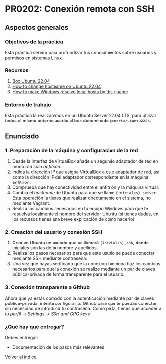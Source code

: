 # PR0202: Conexión remota con SSH

## Aspectos generales

### Objetivos de la práctica

Esta práctica servirá para profundizar tus conocimientos sobre usuarios y permisos en sistemas Linux.


### Recursos

1. [Box Ubuntu 22.04](https://app.vagrantup.com/generic/boxes/ubuntu2204)
2. [How to change hostname on Ubuntu 22.04](https://linuxize.com/post/how-to-change-hostname-on-ubuntu-22-04/)
3. [How to make Windows resolve local hosts by their name](https://superuser.com/questions/1182917/how-to-make-windows-resolve-local-hosts-by-their-name)


### Entorno de trabajo

Esta práctica la realizaremos en un Ubuntu Server 22.04 LTS, para utilizar todos el mismo entorno usarás el box denominado `generic/ubuntu2204`.


## Enunciado

### 1. Preparación de la máquina y configuración de la red


1. Desde la interfaz de VirtualBox añade un segundo adaptador de red en modo *red solo anfitrión*. 
2. Indica la dirección IP que asigna VirtualBox a este adaptador de red, así como la dirección IP del adaptador correspondiente en la máquina anfitrión.
3. Comprueba que hay conectividad entre el anfitrión y la máquina virtual.
4. Cambia el *hostname* de Ubuntu para que se llame `{iniciales}_server`. Esta operación la tienes que realizar directamente en el sistema, no mediante Vagrant.
5. Realiza los cambios necesarios en tu equipo Windows para que te resuelva localmente el nombre del servidor Ubuntu (si tienes dudas, en los recursos tienes una breve explicación de cómo hacerlo)


### 2. Creación del usuario y conexión SSH

1. Crea en Ubuntu un usuario que se llamará `{iniciales}_ssh`, donde iniciales son las de tu nombre y apellidos.
2. Realiza los pasos necesarios para que este usurio se pueda conectar mediante SSH mediante contraseña.
3. Una vez que hayas verificado que la conexión funciona haz los cambios necesarios para que la conexión se realize mediante un par de claves pública-privada de forma transparente para el usuario.


### 3. Conexión transparente a Github

Ahora que ya estás cómodo con la autenticación mediante par de claves pública-privada, intenta configurar tu Github para que te puedas conectar sin necesidad de introducir tu contraseña. Como pista, tienes que acceder a *tu perfil -> Settings -> SSH and GPG keys*


### ¿Qué hay que entregar?

Debes entregar:

- Documentación de los pasos más relevantes



[Volver al índice](../index.html)